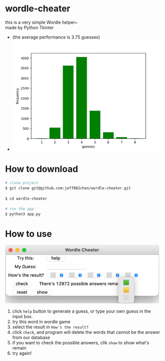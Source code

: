 # wordle-cheater
this is a very simple Wordle helper~  
made by Python Tkinter  
+ (the average performance is 3.75 guesses)  
+ <img src="https://github.com/jeff082chen/wordle_cheater/blob/main/exemple/graph.jpg" width="500"/>  

# How to download
``` zsh
# clone project
$ git clone git@github.com:jeff082chen/wordle-cheater.git

$ cd wordle-cheater

# run the app
$ python3 app.py
```

# How to use
<img src="https://github.com/jeff082chen/wordle_cheater/blob/main/exemple/image.png" width="500"/>  

1. click `help` button to generate a guess, or type your own guess in the input box.
2. try this word in wordle game
3. select the result in `How's the result?`
4. click `check`, and program will delete the words that cannot be the answer from our database
5. if you want to check the possible answers, clik `show` to show what's remain
6. try again!

